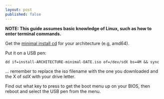 ```yaml
---
layout: post
published: false
---
```


**NOTE: This guide assumes basic knowledge of Linux, such as how to enter terminal commands.**             

Get the [minimal install cd](http://www.gentoo.org/main/en/where.xml) for your architecture (e.g, amd64).

Put it on a USB pen:

    dd if=install-ARCHITECTURE-minimal-DATE.iso of=/dev/sdX bs=4M && sync
    
... remember to replace the iso filename with the one you downloaded and the X of *sdX* with your drive letter. 

Find out what key to press to get the boot menu up on your BIOS, then reboot and select the USB pen from the menu.